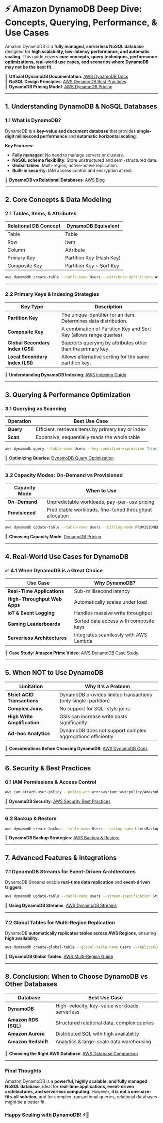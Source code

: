 # ⚡ Amazon DynamoDB Deep Dive: Concepts, Querying, Performance, & Use Cases

Amazon DynamoDB is a **fully managed, serverless NoSQL database** designed for **high scalability, low-latency performance, and automatic scaling**. This guide covers **core concepts, query techniques, performance optimizations, real-world use cases, and scenarios where DynamoDB may not be the best fit**.

📌 **Official DynamoDB Documentation**: [AWS DynamoDB Docs](https://docs.aws.amazon.com/dynamodb/index.html)  
📌 **NoSQL Design Principles**: [AWS DynamoDB Best Practices](https://docs.aws.amazon.com/amazondynamodb/latest/developerguide/best-practices.html)  
📌 **DynamoDB Pricing Model**: [AWS DynamoDB Pricing](https://aws.amazon.com/dynamodb/pricing/)  

---

## **1. Understanding DynamoDB & NoSQL Databases**

### **1.1 What is DynamoDB?**
DynamoDB is a **key-value and document database** that provides **single-digit millisecond performance** and **automatic horizontal scaling**.

**Key Features:**  
- **Fully managed**: No need to manage servers or clusters.  
- **NoSQL schema flexibility**: Store unstructured and semi-structured data.  
- **Global tables**: Multi-region, active-active replication.  
- **Built-in security**: IAM access control and encryption at rest.

🔗 **DynamoDB vs Relational Databases**: [AWS Blog](https://aws.amazon.com/nosql/)  

---

## **2. Core Concepts & Data Modeling**  

### **2.1 Tables, Items, & Attributes**
| Relational DB Concept | DynamoDB Equivalent |
|----------------------|--------------------|
| Table               | Table |
| Row                | Item |
| Column             | Attribute |
| Primary Key        | Partition Key (Hash Key) |
| Composite Key      | Partition Key + Sort Key |

```sh
aws dynamodb create-table --table-name Users --attribute-definitions AttributeName=UserId,AttributeType=S --key-schema AttributeName=UserId,KeyType=HASH --billing-mode PAY_PER_REQUEST
```

---

### **2.2 Primary Keys & Indexing Strategies**  

| Key Type       | Description |
|---------------|-------------|
| **Partition Key** | The unique identifier for an item. Determines data distribution. |
| **Composite Key** | A combination of Partition Key and Sort Key (allows range queries). |
| **Global Secondary Index (GSI)** | Supports querying by attributes other than the primary key. |
| **Local Secondary Index (LSI)** | Allows alternative sorting for the same partition key. |

🔗 **Understanding DynamoDB Indexing**: [AWS Indexing Guide](https://docs.aws.amazon.com/amazondynamodb/latest/developerguide/LSI.html)  

---

## **3. Querying & Performance Optimization**  

### **3.1 Querying vs Scanning**  

| Operation | Best Use Case |
|-----------|--------------|
| **Query** | Efficient, retrieves items by primary key or index |
| **Scan** | Expensive, sequentially reads the whole table |

```sh
aws dynamodb query --table-name Users --key-condition-expression "UserId = :userId" --expression-attribute-values '{":userId":{"S":"123"}}'
```

🔗 **Optimizing Queries**: [DynamoDB Query Optimization](https://docs.aws.amazon.com/amazondynamodb/latest/developerguide/bp-query-scan.html)  

---

### **3.2 Capacity Modes: On-Demand vs Provisioned**  

| Capacity Mode | When to Use |
|--------------|------------|
| **On-Demand** | Unpredictable workloads, pay-per-use pricing |
| **Provisioned** | Predictable workloads, fine-tuned throughput allocation |

```sh
aws dynamodb update-table --table-name Users --billing-mode PROVISIONED --provisioned-throughput ReadCapacityUnits=5,WriteCapacityUnits=5
```

🔗 **Choosing Capacity Mode**: [DynamoDB Pricing](https://aws.amazon.com/dynamodb/pricing/)  

---

## **4. Real-World Use Cases for DynamoDB**  

### ✅ **4.1 When DynamoDB is a Great Choice**  

| Use Case | Why DynamoDB? |
|----------|--------------|
| **Real-Time Applications** | Sub-millisecond latency |
| **High-Throughput Web Apps** | Automatically scales under load |
| **IoT & Event Logging** | Handles massive write throughput |
| **Gaming Leaderboards** | Sorted data access with composite keys |
| **Serverless Architectures** | Integrates seamlessly with AWS Lambda |

🔗 **Case Study: Amazon Prime Video**: [AWS DynamoDB Case Study](https://aws.amazon.com/blogs/database/how-amazon-prime-video-scaled-metadata-storage-using-aws-dynamodb/)  

---

## **5. When NOT to Use DynamoDB**  

| Limitation | Why It's a Problem |
|------------|------------------|
| **Strict ACID Transactions** | DynamoDB provides limited transactions (only single-partition) |
| **Complex Joins** | No support for SQL-style joins |
| **High Write Amplification** | GSIs can increase write costs significantly |
| **Ad-hoc Analytics** | DynamoDB does not support complex aggregations efficiently |

🔗 **Considerations Before Choosing DynamoDB**: [AWS DynamoDB Cons](https://aws.amazon.com/dynamodb/faqs/)  

---

## **6. Security & Best Practices**  

### **6.1 IAM Permissions & Access Control**
```sh
aws iam attach-user-policy --policy-arn arn:aws:iam::aws:policy/AmazonDynamoDBFullAccess --user-name my-user
```

🔗 **DynamoDB Security**: [AWS Security Best Practices](https://docs.aws.amazon.com/amazondynamodb/latest/developerguide/best-practices-security.html)  

---

### **6.2 Backup & Restore**  
```sh
aws dynamodb create-backup --table-name Users --backup-name UsersBackup
```

🔗 **DynamoDB Backup Strategies**: [AWS Backup & Restore](https://docs.aws.amazon.com/amazondynamodb/latest/developerguide/backuprestore_HowItWorks.html)  

---

## **7. Advanced Features & Integrations**  

### **7.1 DynamoDB Streams for Event-Driven Architectures**
DynamoDB Streams enable **real-time data replication** and **event-driven triggers**.

```sh
aws dynamodb update-table --table-name Users --stream-specification StreamEnabled=true,StreamViewType=NEW_AND_OLD_IMAGES
```

🔗 **Using DynamoDB Streams**: [AWS DynamoDB Streams](https://docs.aws.amazon.com/amazondynamodb/latest/developerguide/Streams.html)  

---

### **7.2 Global Tables for Multi-Region Replication**
DynamoDB **automatically replicates tables across AWS Regions**, ensuring **high availability**.

```sh
aws dynamodb create-global-table --global-table-name Users --replication-group RegionName=us-east-1 RegionName=us-west-2
```

🔗 **DynamoDB Global Tables**: [AWS Multi-Region Guide](https://docs.aws.amazon.com/amazondynamodb/latest/developerguide/globaltables_HowItWorks.html)  

---

## **8. Conclusion: When to Choose DynamoDB vs Other Databases**  

| Database | Best Use Case |
|----------|--------------|
| **DynamoDB** | High-velocity, key-value workloads, serverless |
| **Amazon RDS (SQL)** | Structured relational data, complex queries |
| **Amazon Aurora** | Distributed SQL with high availability |
| **Amazon Redshift** | Analytics & large-scale data warehousing |

🔗 **Choosing the Right AWS Database**: [AWS Database Comparison](https://aws.amazon.com/products/databases/)  

---

### **Final Thoughts**  
Amazon DynamoDB is a **powerful, highly scalable, and fully managed NoSQL database**, ideal for **real-time applications, event-driven architectures, and serverless computing**. However, **it is not a one-size-fits-all solution**, and for complex transactional queries, relational databases might be a better fit.

### **Happy Scaling with DynamoDB! ⚡🚀**  
